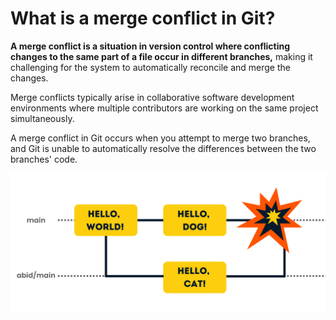 # What is a merge conflict in Git?

**A merge conflict is a situation in version control where conflicting changes to the same part of a file occur in different branches,** making it challenging for the system to automatically reconcile and merge the changes.

Merge conflicts typically arise in collaborative software development environments where multiple contributors are working on the same project simultaneously.

A merge conflict in Git occurs when you attempt to merge two branches, and Git is unable to automatically resolve the differences between the two branches' code.

![](img/merge-conflict2.png)